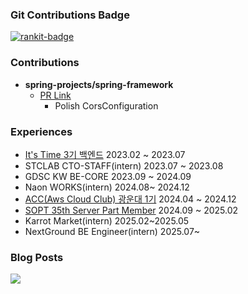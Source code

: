 

### Git Contributions Badge
[![rankit-badge](https://badge.rankit.run/badge?name=khyojun)](https://www.rankit.run)

### Contributions
- **spring-projects/spring-framework**
   - [PR Link](https://github.com/spring-projects/spring-framework/pull/33650)
      - Polish CorsConfiguration

### Experiences
- [It's Time 3기 백엔드](https://github.com/itstime22) 2023.02 ~ 2023.07
- STCLAB CTO-STAFF(intern) 2023.07 ~ 2023.08
- GDSC KW BE-CORE 2023.09 ~ 2024.09
- Naon WORKS(intern) 2024.08~ 2024.12
- [ACC(Aws Cloud Club) 광운대 1기](https://github.com/aws-cloud-clubs) 2024.04 ~ 2024.12
- [SOPT 35th Server Part Member](https://github.com/SOPT-all) 2024.09 ~ 2025.02
- Karrot Market(intern) 2025.02~2025.05
- NextGround BE Engineer(intern) 2025.07~

 
### Blog Posts
<img src="https://velog-github-badge.vercel.app/badge/nandong1104"/>
